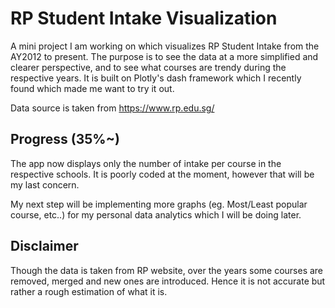 # RP Student Intake Visualization
A mini project I am working on which visualizes RP Student Intake from the AY2012 to present. The purpose is to see the data at a more simplified and clearer perspective, and to see what courses are trendy during the respective years. It is built on Plotly's dash framework which I recently found which made me want to try it out.

Data source is taken from https://www.rp.edu.sg/

## Progress (35%~)
The app now displays only the number of intake per course in the respective schools. It is poorly coded at the moment, however that will be my last concern.

My next step will be implementing more graphs (eg. Most/Least popular course, etc..) for my personal data analytics which I will be doing later.

## Disclaimer
Though the data is taken from RP website, over the years some courses are removed, merged and new ones are introduced. Hence it is not accurate but rather a rough estimation of what it is.
